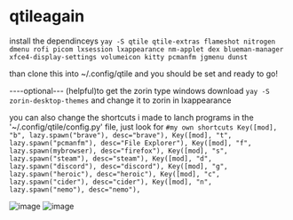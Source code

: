 # qtileagain
 install the dependinceys `yay -S qtile qtile-extras flameshot nitrogen dmenu rofi picom lxsession lxappearance nm-applet dex blueman-manager xfce4-display-settings volumeicon kitty pcmanfm jgmenu dunst`
 
 than clone this into ~/.config/qtile and you should be set and ready to go!
 
 ----optional---
 (helpful)to get the zorin type windows download `yay -S zorin-desktop-themes` and change it to zorin in lxappearance
 
 you can also change the shortcuts i made to lanch programs in the '~/.config/qtile/config.py' file, just look for
 `#my own shortcuts
    Key([mod], "b", lazy.spawn("brave"), desc="brave"),
    Key([mod], "t", lazy.spawn("pcmanfm"), desc="File Explorer"),
    Key([mod], "f", lazy.spawn(mybrowser), desc="firefox"),
    Key([mod], "s", lazy.spawn("steam"), desc="steam"),
    Key([mod], "d", lazy.spawn("discord"), desc="discord"),
    Key([mod], "g", lazy.spawn("heroic"), desc="heroic"),
    Key([mod], "c", lazy.spawn("cider"), desc="cider"),
    Key([mod], "n", lazy.spawn("nemo"), desc="nemo"),`
 
    
 
 
 
![image](https://user-images.githubusercontent.com/121829495/214737435-a2d4959a-1725-4210-b021-e5a4b352c298.png)
![image](https://user-images.githubusercontent.com/121829495/214737521-acf95c22-99ef-4e52-a1a9-cadcc1761c45.png)
